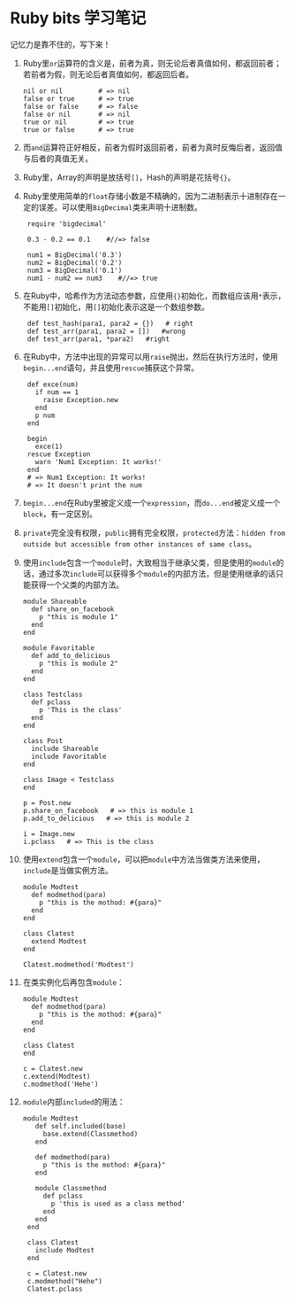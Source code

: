 # Ruby bits 学习笔记  

记忆力是靠不住的，写下来！

1. Ruby里```or```运算符的含义是，前者为真，则无论后者真值如何，都返回前者；若前者为假，则无论后者真值如何，都返回后者。  
        
       nil or nil         # => nil
       false or true      # => true
       false or false     # => false
       false or nil       # => nil
       true or nil        # => true
       true or false      # => true

2. 而```and```运算符正好相反，前者为假时返回前者，前者为真时反悔后者，返回值与后者的真值无关。

3. Ruby里，Array的声明是放括号```[]```，Hash的声明是花括号```{}```。  

4. Ruby里使用简单的```float```存储小数是不精确的，因为二进制表示十进制存在一定的误差。可以使用```BigDecimal```类来声明十进制数。

        require 'bigdecimal'

        0.3 - 0.2 == 0.1    #//=> false

        num1 = BigDecimal('0.3')
        num2 = BigDecimal('0.2')
        num3 = BigDecimal('0.1')
        num1 - num2 == num3    #//=> true

5. 在Ruby中，哈希作为方法动态参数，应使用```{}```初始化，而数组应该用```*```表示，不能用```[]```初始化，用```[]```初始化表示这是一个数组参数。

        def test_hash(para1, para2 = {})   # right
        def test_arr(para1, para2 = [])   #wrong
        def test_arr(para1, *para2)   #right
       
6. 在Ruby中，方法中出现的异常可以用```raise```抛出，然后在执行方法时，使用```begin...end```语句，并且使用```rescue```捕获这个异常。

        def exce(num)
          if num == 1
            raise Exception.new
          end
          p num
        end

        begin 
          exce(1)
        rescue Exception
          warn 'Num1 Exception: It works!'
        end
        # => Num1 Exception: It works!
        # => It doesn't print the num

7. ```begin...end```在Ruby里被定义成一个```expression```，而```do...end```被定义成一个```block```，有一定区别。

8. ```private```完全没有权限，```public```拥有完全权限，```protected```方法：```hidden from outside but accessible from other instances of same class```。

9. 使用```include```包含一个```module```时，大致相当于继承父类，但是使用的```module```的话，通过多次```include```可以获得多个```module```的内部方法，但是使用继承的话只能获得一个父类的内部方法。

       module Shareable
         def share_on_facebook
           p "this is module 1"
         end
       end
 
       module Favoritable
         def add_to_delicious
           p "this is module 2"
         end
       end

       class Testclass
         def pclass
           p 'This is the class'
         end
       end
       
       class Post
         include Shareable
         include Favoritable
       end
        
       class Image < Testclass        
       end

       p = Post.new
       p.share_on_facebook   # => this is module 1
       p.add_to_delicious   # => this is module 2
       
       i = Image.new
       i.pclass   # => This is the class

10. 使用```extend```包含一个```module```，可以把```module```中方法当做类方法来使用，```include```是当做实例方法。  

        module Modtest
          def modmethod(para)
            p "this is the mothod: #{para}"
          end
        end

        class Clatest
          extend Modtest
        end

        Clatest.modmethod('Modtest')

11. 在类实例化后再包含```module```：
       
        module Modtest
          def modmethod(para)
            p "this is the mothod: #{para}"
          end
        end

        class Clatest
        end

        c = Clatest.new
        c.extend(Modtest)
        c.modmethod('Hehe')

12. ```module```内部```included```的用法：

        module Modtest
           def self.included(base)
             base.extend(Classmethod)
           end

           def modmethod(para)
             p "this is the mothod: #{para}"
           end

           module Classmethod
             def pclass
               p 'this is used as a class method'
             end
           end
         end 

         class Clatest
           include Modtest
         end

         c = Clatest.new
         c.modmethod("Hehe")
         Clatest.pclass
